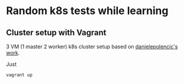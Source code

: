 # Random k8s tests while learning

## Cluster setup with Vagrant
3 VM (1 master 2 worker) k8s cluster setup based on [danielepolencic's work](https://gist.github.com/danielepolencic/ef4ddb763fd9a18bf2f1eaaa2e337544).

Just 
```bash
vagrant up
```